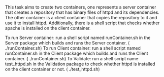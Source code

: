 This task aims to create two containers, one represents a server container that creates a repository that has binary files of httpd and its dependencies. The other container is a client container that copies the repository to it and use it to install httpd. Additionally, there is a shell script that checks whether apache is installed on the client container.

To run Server container:
run a shell script named runContainer.sh in the Server package  which builds and runs the Server container.
( ./runContainer.sh)
To run Client container:
run a shell script named runContainer.sh in the Client package  which builds and runs the Client container.
( ./runContainer.sh)
To Validate:
run a shell script name test_httpd.sh in the Validation package to check whether httpd is installed on the client container or not.
( ./test_httpd.sh)

